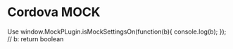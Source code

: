 Cordova MOCK
======

Use window.MockPLugin.isMockSettingsOn(function(b){
	console.log(b);
}); // b: return boolean
